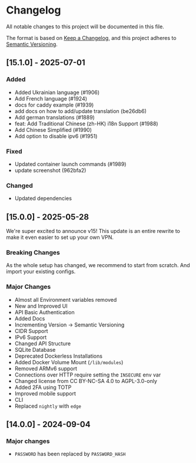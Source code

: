 # Changelog

All notable changes to this project will be documented in this file.

The format is based on [Keep a Changelog](https://keepachangelog.com/en/1.1.0/),
and this project adheres to [Semantic Versioning](https://semver.org/spec/v2.0.0.html).

## [15.1.0] - 2025-07-01

### Added

- Added Ukrainian language (#1906)
- Add French language (#1924)
- docs for caddy example (#1939)
- add docs on how to add/update translation (be26db6)
- Add german translations (#1889)
- feat: Add Traditional Chinese (zh-HK) i18n Support (#1988)
- Add Chinese Simplified (#1990)
- Add option to disable ipv6 (#1951)

### Fixed

- Updated container launch commands (#1989)
- update screenshot (962bfa2)

### Changed

- Updated dependencies

## [15.0.0] - 2025-05-28

We're super excited to announce v15!
This update is an entire rewrite to make it even easier to set up your own VPN.

### Breaking Changes

As the whole setup has changed, we recommend to start from scratch. And import your existing configs.

### Major Changes

- Almost all Environment variables removed
- New and Improved UI
- API Basic Authentication
- Added Docs
- Incrementing Version -> Semantic Versioning
- CIDR Support
- IPv6 Support
- Changed API Structure
- SQLite Database
- Deprecated Dockerless Installations
- Added Docker Volume Mount (`/lib/modules`)
- Removed ARMv6 support
- Connections over HTTP require setting the `INSECURE` env var
- Changed license from CC BY-NC-SA 4.0 to AGPL-3.0-only
- Added 2FA using TOTP
- Improved mobile support
- CLI
- Replaced `nightly` with `edge`

## [14.0.0] - 2024-09-04

### Major changes

- `PASSWORD` has been replaced by `PASSWORD_HASH`

